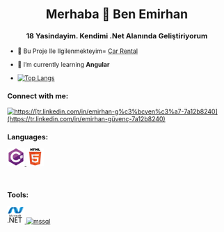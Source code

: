 <h1 align="center">Merhaba 👋 Ben Emirhan</h1>
<h3 align="center">18 Yasindayim. Kendimi .Net Alanında Geliştiriyorum</h3>

- 🔭 Bu Proje Ile Ilgilenmekteyim= [Car Rental](https://github.com/emirhangvnc/ReCapProject)

- 🌱 I’m currently learning **Angular**
- [![Top Langs](https://github-readme-stats.vercel.app/api/top-langs/?username=emirhangvnc&layout=compact)](https://github.com/emirhangvnc/github-readme-stats)

<h3 align="left">Connect with me:</h3>
<p align="left">
<a href="https://linkedin.com/in/https://tr.linkedin.com/in/emirhan-g%c3%bcven%c3%a7-7a12b8240" target="blank"><img align="center" src="https://raw.githubusercontent.com/rahuldkjain/github-profile-readme-generator/master/src/images/icons/Social/linked-in-alt.svg" alt="https://[tr.linkedin.com/in/emirhan-g%c3%bcven%c3%a7-7a12b8240](https://tr.linkedin.com/in/emirhan-güvenç-7a12b8240)" height="30" width="40" /></a>
</p>

<h3 align="left">Languages:</h3>
<p align="left"> <a href="https://www.w3schools.com/cs/" target="_blank" rel="noreferrer"> <img src="https://raw.githubusercontent.com/devicons/devicon/master/icons/csharp/csharp-original.svg" alt="csharp" width="40" height="40"/> </a>
<a href="https://www.w3.org/html/" target="_blank" rel="noreferrer"> <img src="https://raw.githubusercontent.com/devicons/devicon/master/icons/html5/html5-original-wordmark.svg" alt="html5" width="40" height="40"/> </a> </p>
<br/>
<h3 align="left">Tools:</h3>
<a href="https://dotnet.microsoft.com/" target="_blank" rel="noreferrer"> <img src="https://raw.githubusercontent.com/devicons/devicon/master/icons/dot-net/dot-net-original-wordmark.svg" alt="dotnet" width="40" height="40"/> </a> <a href="https://www.microsoft.com/en-us/sql-server" target="_blank" rel="noreferrer"> <img src="https://www.svgrepo.com/show/303229/microsoft-sql-server-logo.svg" alt="mssql" width="40" height="40"/> </a>
